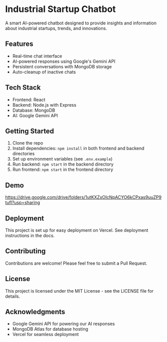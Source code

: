 # Industrial Startup Chatbot

A smart AI-powered chatbot designed to provide insights and information about industrial startups, trends, and innovations.

## Features

- Real-time chat interface
- AI-powered responses using Google's Gemini API
- Persistent conversations with MongoDB storage
- Auto-cleanup of inactive chats

## Tech Stack

- Frontend: React
- Backend: Node.js with Express
- Database: MongoDB
- AI: Google Gemini API

## Getting Started

1. Clone the repo
2. Install dependencies: `npm install` in both frontend and backend directories
3. Set up environment variables (see `.env.example`)
4. Run backend: `npm start` in the backend directory
5. Run frontend: `npm start` in the frontend directory

## Demo

https://drive.google.com/drive/folders/1utKXZxOIcNpACYO6kCPxas9uuZP9tufl?usp=sharing

## Deployment

This project is set up for easy deployment on Vercel. See deployment instructions in the docs.

## Contributing

Contributions are welcome! Please feel free to submit a Pull Request.

## License

This project is licensed under the MIT License - see the LICENSE file for details.

## Acknowledgments

- Google Gemini API for powering our AI responses
- MongoDB Atlas for database hosting
- Vercel for seamless deployment
